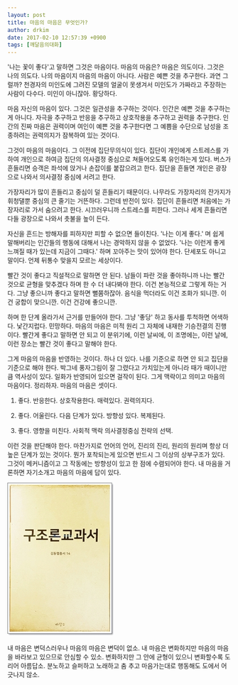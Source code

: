 ```yaml
---
layout: post
title: 마음의 마음은 무엇인가?
author: drkim
date: 2017-02-10 12:57:39 +0900
tags: [깨달음의대화]
---
```

  


'나는 꽃이 좋다'고 말하면 그것은 마음이다. 마음의 마음은? 마음은 의도이다. 그것은 나의 의도다. 나의 마음이지 마음의 마음이 아니다. 사람은 예쁜 것을 추구한다. 과연 그럴까? 천경자의 미인도에 그려진 모델의 얼굴이 못생겨서 미인도가 가짜라고 주장하는 사람이 다수다. 미인이 아니잖아. 황당하다. 

  


마음 자신의 마음이 있다. 그것은 일관성을 추구하는 것이다. 인간은 예쁜 것을 추구하는게 아니다. 자극을 추구하고 반응을 추구하고 상호작용을 추구하고 권력을 추구한다. 인간의 진짜 마음은 권력이며 여인이 예쁜 것을 추구한다면 그 예쁨을 수단으로 남성을 조종하려는 권력의지가 잠복하여 있는 것이다. 

  


그것이 마음의 마음이다. 그 이전에 집단무의식이 있다. 집단이 개인에게 스트레스를 가하여 개인으로 하여금 집단의 의사결정 중심으로 쳐들어오도록 유인하는게 있다. 버스가 흔들리면 승객은 좌석에 앉거나 손잡이를 붙잡으려고 한다. 집단을 흔들면 개인은 광장으로 나와서 의사결정 중심에 서려고 한다.

  


가장자리가 많이 흔들리고 중심이 덜 흔들리기 때문이다. 나무라도 가장자리의 잔가지가 휘청댈뿐 중심의 큰 줄기는 거뜬하다. 그런데 반전이 있다. 집단이 흔들리면 처음에는 가장자리로 가서 숨으려고 한다. 시끄러우니까 스트레스를 피한다. 그러나 세게 흔들리면 다들 광장으로 나와서 촛불을 높이 든다. 

  


자신을 흔드는 방해자를 피하지만 피할 수 없으면 들이친다. '나는 이게 좋다.' 며 쉽게 말해버리는 인간들의 행동에 대해서 나는 경악하지 않을 수 없었다. '나는 이런게 좋게 느껴질 때가 있는데 지금이 그때다.' 하며 꼬아주는 맛이 있어야 한다. 단세포도 아니고 말이다. 언제 뒤통수 맞을지 모르는 세상이다.

  


빨간 것이 좋다고 직설적으로 말하면 안 된다. 남들이 파란 것을 좋아하니까 나는 빨간 것으로 균형을 맞추겠다 하며 한 수 더 내다봐야 한다. 이건 본능적으로 그렇게 하는 거다. 그냥 좋으니까 좋다고 말하면 뻘쭘하잖아. 음식을 먹더라도 이건 조화가 되니깐. 이건 궁합이 맞으니깐. 이건 건강에 좋으니깐.

  


하며 한 단계 올라가서 근거를 만들어야 한다. 그냥 '좋당' 하고 동사를 투척하면 어색하다. 낯간지럽다. 민망하다. 마음의 마음은 미적 원리 그 자체에 내재한 기승전결의 진행이다. 빨간게 좋다고 말하면 안 되고 이 분위기에, 이런 날씨에, 이 조명에는, 이런 날에, 이런 장소는 빨간 것이 좋다고 말해야 한다. 

  


그게 마음의 마음을 반영하는 것이다. 하나 더 있다. 나를 기준으로 하면 안 되고 집단을 기준으로 해야 한다. 박그네 풍자그림이 잘 그렸다고 가치있는게 아니라 때가 때이니만큼 역사성이 있다. 일화가 반영되어 있으면 걸작이 된다. 그게 맥락이고 의미고 마음의 마음이다. 정리하자. 마음의 마음은 셋이다.

  


1) 좋다. 반응한다. 상호작용한다. 매력있다. 권력의지다.   
      
2) 좋다. 어울린다. 다음 단계가 있다. 방향성 있다. 복제된다.   
      
3) 좋다. 영향을 미친다. 사회적 맥락 의사결정중심 전략의 선택. 

  


이런 것을 판단해야 한다. 마찬가지로 언어의 언어, 진리의 진리, 원리의 원리며 항상 더 높은 단계가 있는 것이다. 뭔가 포착되는게 있으면 반드시 그 이상의 상부구조가 있다. 그것이 메커니즘이고 그 작동에는 방향성이 있고 한 점에 수렴되어야 한다. 내 마음을 거론하면 자기소개고 마음의 마음에 답이 있다.

  



![](/files/attach/images/198/180/808/20170108_234810.jpg)   


  


내 마음은 변덕스러우나 마음의 마음은 변덕이 없소. 내 마음은 변화하지만 마음의 마음을 바라보고 있으므로 안심할 수 있소. 변화하지만 그 안에 균형이 있으니 변화할수록 도리어 아름답소. 분노하고 슬퍼하고 노래하고 춤 추고 마음가는대로 행동해도 도에서 어긋나지 않소.